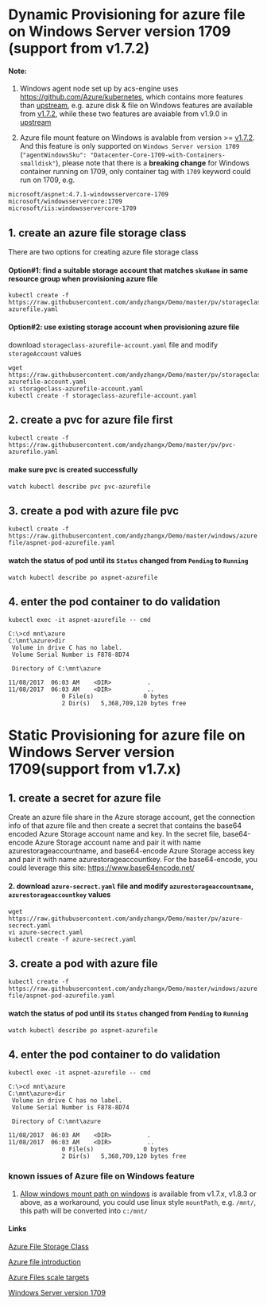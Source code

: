 # Dynamic Provisioning for azure file on Windows Server version 1709 (support from v1.7.2)
#### Note:
1. Windows agent node set up by acs-engine uses https://github.com/Azure/kubernetes, which contains more features than [upstream](https://github.com/kubernetes/kubernetes), e.g. azure disk & file on Windows features are available from [v1.7.2](https://github.com/Azure/kubernetes/tree/acs-v1.7.2-1), while these two features are avaiable from v1.9.0 in [upstream](https://github.com/kubernetes/kubernetes)

2. Azure file mount feature on Windows is avalable from version >= [v1.7.2](https://github.com/Azure/kubernetes/tree/acs-v1.7.2-1). And this feature is only supported on `Windows Server version 1709` (`"agentWindowsSku": "Datacenter-Core-1709-with-Containers-smalldisk"`), please note that there is a **breaking change** for Windows container running on 1709, only container tag with `1709` keyword could run on 1709, e.g. 
```
microsoft/aspnet:4.7.1-windowsservercore-1709
microsoft/windowsservercore:1709
microsoft/iis:windowsservercore-1709
```

## 1. create an azure file storage class
There are two options for creating azure file storage class
#### Option#1: find a suitable storage account that matches ```skuName``` in same resource group when provisioning azure file
```
kubectl create -f https://raw.githubusercontent.com/andyzhangx/Demo/master/pv/storageclass-azurefile.yaml
```

#### Option#2: use existing storage account when provisioning azure file
download `storageclass-azurefile-account.yaml` file and modify `storageAccount` values
```
wget https://raw.githubusercontent.com/andyzhangx/Demo/master/pv/storageclass-azurefile-account.yaml
vi storageclass-azurefile-account.yaml
kubectl create -f storageclass-azurefile-account.yaml
```

## 2. create a pvc for azure file first
```kubectl create -f https://raw.githubusercontent.com/andyzhangx/Demo/master/pv/pvc-azurefile.yaml```

#### make sure pvc is created successfully
```watch kubectl describe pvc pvc-azurefile```

## 3. create a pod with azure file pvc
```kubectl create -f https://raw.githubusercontent.com/andyzhangx/Demo/master/windows/azurefile/aspnet-pod-azurefile.yaml```

#### watch the status of pod until its `Status` changed from `Pending` to `Running`
```watch kubectl describe po aspnet-azurefile```

## 4. enter the pod container to do validation
```kubectl exec -it aspnet-azurefile -- cmd```

```
C:\>cd mnt\azure
C:\mnt\azure>dir
 Volume in drive C has no label.
 Volume Serial Number is F878-8D74

 Directory of C:\mnt\azure

11/08/2017  06:03 AM    <DIR>          .
11/08/2017  06:03 AM    <DIR>          ..
               0 File(s)              0 bytes
               2 Dir(s)   5,368,709,120 bytes free
```


# Static Provisioning for azure file on Windows Server version 1709(support from v1.7.x)
## 1. create a secret for azure file
Create an azure file share in the Azure storage account, get the connection info of that azure file and then create a secret that contains the base64 encoded Azure Storage account name and key. In the secret file, base64-encode Azure Storage account name and pair it with name azurestorageaccountname, and base64-encode Azure Storage access key and pair it with name azurestorageaccountkey. For the base64-encode, you could leverage this site: https://www.base64encode.net/

#### 2. download `azure-secrect.yaml` file and modify `azurestorageaccountname`, `azurestorageaccountkey` values
```
wget https://raw.githubusercontent.com/andyzhangx/Demo/master/pv/azure-secrect.yaml
vi azure-secrect.yaml
kubectl create -f azure-secrect.yaml
```

## 3. create a pod with azure file
```kubectl create -f https://raw.githubusercontent.com/andyzhangx/Demo/master/windows/azurefile/aspnet-pod-azurefile.yaml```

#### watch the status of pod until its `Status` changed from `Pending` to `Running`
```watch kubectl describe po aspnet-azurefile```

## 4. enter the pod container to do validation
```kubectl exec -it aspnet-azurefile -- cmd```

```
C:\>cd mnt\azure
C:\mnt\azure>dir
 Volume in drive C has no label.
 Volume Serial Number is F878-8D74

 Directory of C:\mnt\azure

11/08/2017  06:03 AM    <DIR>          .
11/08/2017  06:03 AM    <DIR>          ..
               0 File(s)              0 bytes
               2 Dir(s)   5,368,709,120 bytes free
```

### known issues of Azure file on Windows feature
1. [Allow windows mount path on windows](https://github.com/kubernetes/kubernetes/pull/51240) is available from v1.7.x, v1.8.3 or above, as a workaround, you could use linux style `mountPath`, e.g. `/mnt/`, this path will be converted into `c:/mnt/`

#### Links
[Azure File Storage Class](https://kubernetes.io/docs/concepts/storage/storage-classes/#azure-file)

[Azure file introduction](https://docs.microsoft.com/en-us/azure/storage/files/storage-files-introduction)

[Azure Files scale targets](https://docs.microsoft.com/en-us/azure/storage/common/storage-scalability-targets#azure-files-scale-targets)

[Windows Server version 1709](https://docs.microsoft.com/en-us/windows-server/get-started/whats-new-in-windows-server-1709)
